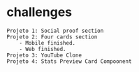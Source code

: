 # challenges

    Projeto 1: Social proof section
    Projeto 2: Four cards section
        - Mobile finished.
        - Web finished.
    Projeto 3: YouTube Clone
    Projeto 4: Stats Preview Card Compoonent